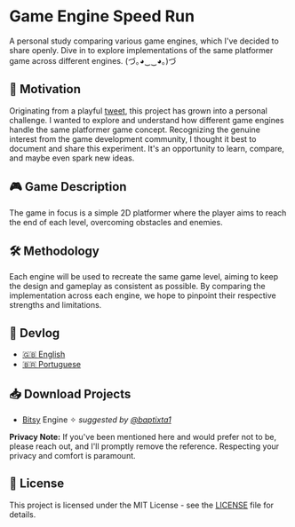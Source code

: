 # Game Engine Speed Run

A personal study comparing various game engines, which I've decided to share openly. Dive in to explore implementations of the same platformer game across different engines. (づ｡◕‿‿◕｡)づ

## 📌 Motivation

Originating from a playful [tweet](https://twitter.com/isahermanx/status/1701958922767102227), this project has grown into a personal challenge. I wanted to explore and understand how different game engines handle the same platformer game concept. Recognizing the genuine interest from the game development community, I thought it best to document and share this experiment. It's an opportunity to learn, compare, and maybe even spark new ideas.


## 🎮 Game Description

The game in focus is a simple 2D platformer where the player aims to reach the end of each level, overcoming obstacles and enemies.

## 🛠️ Methodology

Each engine will be used to recreate the same game level, aiming to keep the design and gameplay as consistent as possible. By comparing the implementation across each engine, we hope to pinpoint their respective strengths and limitations.

## 📝 Devlog

- [🇬🇧 English](#)
- [🇧🇷 Portuguese](#)

## 📥 Download Projects

- [Bitsy](./Unreal) Engine ✧ *suggested by [@baptixta1](https://twitter.com/baptixta1)*

**Privacy Note:** If you've been mentioned here and would prefer not to be, please reach out, and I'll promptly remove the reference. Respecting your privacy and comfort is paramount.

## 📝 License

This project is licensed under the MIT License - see the [LICENSE](LICENSE) file for details.
